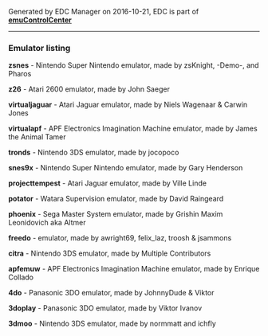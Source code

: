 Generated by EDC Manager on 2016-10-21, EDC is part of [**emuControlCenter**](https://github.com/PhoenixInteractiveNL/emuControlCenter/wiki)
***
### Emulator listing

**zsnes** - Nintendo Super Nintendo emulator, made by zsKnight, -Demo-, and Pharos

**z26** - Atari 2600 emulator, made by John Saeger

**virtualjaguar** - Atari Jaguar emulator, made by Niels Wagenaar & Carwin Jones

**virtualapf** - APF Electronics Imagination Machine emulator, made by James the Animal Tamer

**tronds** - Nintendo 3DS emulator, made by jocopoco

**snes9x** - Nintendo Super Nintendo emulator, made by Gary Henderson

**projecttempest** - Atari Jaguar emulator, made by Ville Linde

**potator** - Watara Supervision emulator, made by David Raingeard

**phoenix** - Sega Master System emulator, made by Grishin Maxim Leonidovich aka Altmer

**freedo** -  emulator, made by awright69, felix_laz, troosh & jsammons

**citra** - Nintendo 3DS emulator, made by Multiple Contributors

**apfemuw** - APF Electronics Imagination Machine emulator, made by Enrique Collado

**4do** - Panasonic 3DO emulator, made by JohnnyDude & Viktor

**3doplay** - Panasonic 3DO emulator, made by Viktor Ivanov

**3dmoo** - Nintendo 3DS emulator, made by normmatt and ichfly

